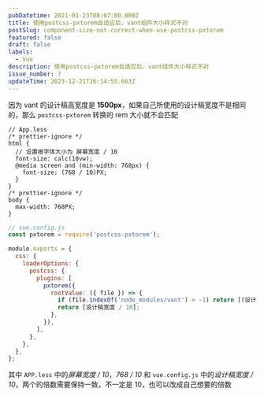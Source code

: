 ```yaml
---
pubDatetime: 2021-01-23T08:07:00.000Z
title: 使用postcss-pxtorem自适应后，vant组件大小样式不对
postSlug: component-size-not-correct-when-use-postcss-pxtorem
featured: false
draft: false
labels:
  - Vue
description: 使用postcss-pxtorem自适应后，vant组件大小样式不对
issue_number: 7
updateTime: 2023-12-21T16:14:55.663Z
---
```


因为 vant 的设计稿高宽度是 **1500px**，如果自己所使用的设计稿宽度不是相同的，那么 `postcss-pxtorem` 转换的 rem 大小就不会匹配

```less
// App.less
/* prettier-ignore */
html {
  // 设置根字体大小为 屏幕宽度 / 10
  font-size: calc(10vw);
  @media screen and (min-width: 768px) {
    font-size: (768 / 10)PX;
  }
}
/* prettier-ignore */
body {
  max-width: 768PX;
}
```

```js
// vue.config.js
const pxtorem = require('postcss-pxtorem');

module.exports = {
  css: {
    loaderOptions: {
      postcss: {
        plugins: [
          pxtorem({
            rootValue: ({ file }) => {
              if (file.indexOf('node_modules/vant') > -1) return [(设计稿宽度 / 10) * (设计稿宽度 / 1500)];
              return [设计稿宽度 / 10];
            },
          }),
        ],
      },
    },
  },
};
```

其中 `APP.less` 中的*屏幕宽度 / 10*，_768 / 10_ 和 `vue.config.js` 中的*设计稿宽度 / 10*，两个的倍数需要保持一致，不一定是 10，也可以改成自己想要的倍数
